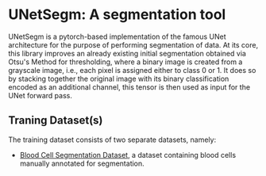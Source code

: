 # UNetSegm: A segmentation tool 
UNetSegm is a pytorch-based implementation of the famous UNet architecture for the purpose of performing segmentation of data.
At its core, this library improves an already existing initial segmentation obtained via Otsu's Method for thresholding, where a binary image is created from a grayscale image, i.e., each pixel is assigned either to class 0 or 1.
It does so by stacking together the original image with its binary classification encoded as an additional channel, this tensor is then used as input for the UNet forward pass.

## Traning Dataset(s)

The training dataset consists of two separate datasets, namely:
- [Blood Cell Segmentation Dataset](https://www.kaggle.com/datasets/jeetblahiri/bccd-dataset-with-mask), a dataset containing blood cells manually annotated for segmentation.  
